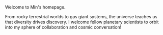 Welcome to Min's homepage. 

From rocky terrestrial worlds to gas giant systems, the universe teaches us that diversity drives discovery. I welcome fellow planetary scientists to orbit into my sphere of collaboration and cosmic conversation!